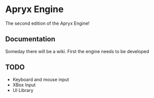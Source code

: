 # Apryx Engine
The second edition of the Apryx Engine!

## Documentation
Someday there will be a wiki. First the engine needs to be developed

## TODO
 - Keyboard and mouse input
 - XBox Input
 - UI Library
